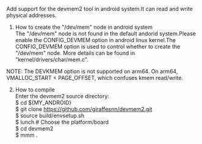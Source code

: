 Add support for the devmem2 tool in android system.It can read and write
physical addresses.

1. How to create the "/dev/mem" node in android system  
The "/dev/mem" node is not found in the default andorid system.Please enable the
CONFIG_DEVMEM option in android linux kernel.The CONFIG_DEVMEM option is used to
control whether to create the "/dev/mem" node. More details can be found in
"kernel/drivers/char/mem.c".
  
NOTE: The DEVKMEM option is not supported on arm64. On arm64, VMALLOC_START <
PAGE_OFFSET, which confuses kmem read/write.   

2. How to compile  
Enter the devmem2 source directory:  
$ cd ${MY_ANDROID}  
$ git clone https://github.com/giraffesnn/devmem2.git  
$ source build/envsetup.sh  
$ lunch # Choose the platform/board  
$ cd devmem2  
$ mmm .


